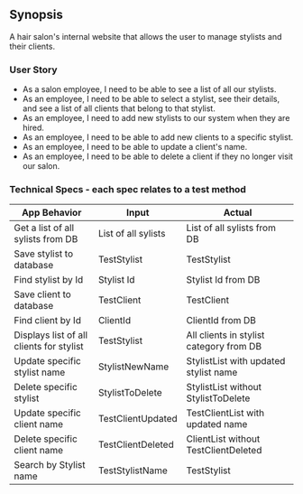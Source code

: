 ## Synopsis

A hair salon's internal website that allows the user to manage stylists and their clients.


### User Story


- As a salon employee, I need to be able to see a list of all our stylists.
- As an employee, I need to be able to select a stylist, see their details, and see a list of all clients that belong to that stylist.
- As an employee, I need to add new stylists to our system when they are hired.
- As an employee, I need to be able to add new clients to a specific stylist.
- As an employee, I need to be able to update a client's name.
- As an employee, I need to be able to delete a client if they no longer visit our salon.


### Technical Specs - each spec relates to a test method

| App Behavior | Input | Actual |
|----|----|----|  
|  Get a list of all sylists from DB | List of all sylists | List of all sylists from DB |
|  Save stylist to database  |  TestStylist  |  TestStylist  |
|  Find stylist by Id | Stylist Id | Stylist Id from DB |
| Save client to database | TestClient | TestClient |
|  Find client by Id | ClientId | ClientId from DB |
|  Displays list of all clients for stylist | TestStylist | All clients in stylist category from DB |
| Update specific stylist name | StylistNewName | StylistList with updated stylist name |
| Delete specific stylist | StylistToDelete  | StylistList without StylistToDelete  |
| Update specific client name | TestClientUpdated | TestClientList with updated name |
| Delete specific client name | TestClientDeleted  | ClientList without TestClientDeleted|
| Search by Stylist name | TestStylistName | TestStylist |
